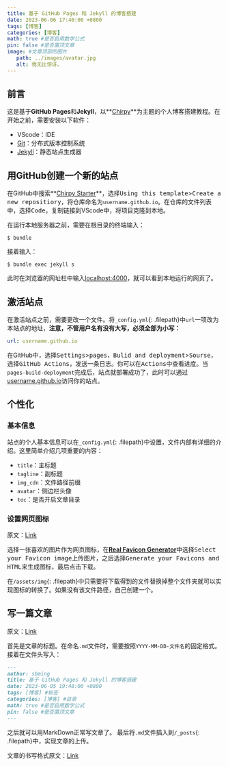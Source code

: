 ```yaml
---
title: 基于 GitHub Pages 和 Jekyll 的博客搭建
date: 2023-06-06 17:40:00 +0800
tags: [博客]
categories: [博客]
math: true #是否启用数学公式
pin: false #是否置顶文章
image: #文章顶部的图片
   path: ../images/avatar.jpg
   alt: 我无比惊讶。
---
```


## 前言

这是基于**GitHub Pages**和**Jekyll**，以**[Chirpy](https://chirpy.cotes.page/)**为主题的个人博客搭建教程。在开始之前，需要安装以下软件：

- VScode：IDE
- [Git](https://git-scm.com/)：分布式版本控制系统
- [Jekyll](https://www.jekyll.com.cn/)：静态站点生成器

## 用GitHub创建一个新的站点

在GitHub中搜索**[Chirpy Starter](https://github.com/cotes2020/chirpy-starter)**，选择<kbd>Using this template</kbd>><kbd>Create a new repositiory</kbd>，将仓库命名为`username.github.io`。在仓库的文件列表中，选择<kbd>Code</kbd>，复制链接到VScode中，将项目克隆到本地。

在运行本地服务器之前，需要在根目录的终端输入：

```terminal
$ bundle
```

接着输入：

```terminal
$ bundle exec jekyll s
```

此时在浏览器的网址栏中输入[localhost:4000](localhost:400)，就可以看到本地运行的网页了。

## 激活站点

在激活站点之前，需要更改一个文件。将`_config.yml`{: .filepath}中`url`一项改为本站点的地址，**注意，不管用户名有没有大写，必须全部为小写：**

```yml
url: username.github.io
```

在GitHub中，选择<kbd>Settings</kbd>><kbd>pages</kbd>，<kbd>Bulid and deployment</kbd>><kbd>Sourse</kbd>，选择<kbd>GitHub Actions</kbd>，发送一条日志。你可以在<kbd>Actions</kbd>中查看进度。当`pages-build-deployment`完成后，站点就部署成功了，此时可以通过[username.github.io]()访问你的站点。

## 个性化

### 基本信息

站点的个人基本信息可以在`_config.yml`{: .filepath}中设置，文件内部有详细的介绍。这里简单介绍几项重要的内容：

- `title`：主标题
- `tagline`：副标题
- `img_cdn`：文件路径前缀
- `avatar`：侧边栏头像
- `toc`：是否开启文章目录

### 设置网页图标

原文：[Link](https://chirpy.cotes.page/posts/customize-the-favicon/)

选择一张喜欢的图片作为网页图标，在[**Real Favicon Generator**](https://realfavicongenerator.net/)中选择<kbd>Select your Favicon image</kbd>上传图片，之后选择<kbd>Generate your Favicons and HTML</kbd>来生成图标，最后点击下载。

在`/assets/img`{: .filepath}中只需要将下载得到的文件替换掉整个文件夹就可以实现图标的转换了。如果没有该文件路径，自己创建一个。

## 写一篇文章

原文：[Link](https://chirpy.cotes.page/posts/write-a-new-post/)

首先是文章的标题。在命名`.md`文件时，需要按照`YYYY-MM-DD-文件名`的固定格式。接着在文件头写入：

```md
---
author: sbming
title: 基于 GitHub Pages 和 Jekyll 的博客搭建
date: 2023-06-05 19:48:00 +0800
tags: [博客] #标签
categories: [博客] #目录
math: true #是否启用数学公式
pin: false #是否置顶文章
---
```

之后就可以用MarkDown正常写文章了。 最后将`.md`文件插入到`/_posts`{: .filepath}中，实现文章的上传。

文章的书写格式原文：[Link](https://chirpy.cotes.page/posts/text-and-typography/)



